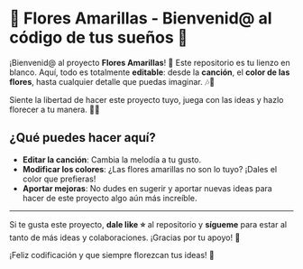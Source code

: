 # 🌻 Flores Amarillas - Bienvenid@ al código de tus sueños 💛

¡Bienvenid@ al proyecto **Flores Amarillas**! 🌼 Este repositorio es tu lienzo en blanco. Aquí, todo es totalmente **editable**: desde la **canción**, el **color de las flores**, hasta cualquier detalle que puedas imaginar. 🎶🌸

Siente la libertad de hacer este proyecto tuyo, juega con las ideas y hazlo florecer a tu manera. 🌻✨

## ¿Qué puedes hacer aquí?  
- **Editar la canción**: Cambia la melodía a tu gusto.
- **Modificar los colores**: ¿Las flores amarillas no son lo tuyo? ¡Dales el color que prefieras!
- **Aportar mejoras**: No dudes en sugerir y aportar nuevas ideas para hacer de este proyecto algo aún más increíble.

---

Si te gusta este proyecto, **dale like ⭐** al repositorio y **sígueme** para estar al tanto de más ideas y colaboraciones. ¡Gracias por tu apoyo! 💛

¡Feliz codificación y que siempre florezcan tus ideas! 🌸
